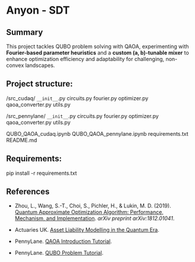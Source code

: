 # Anyon - SDT

## Summary

This project tackles QUBO problem solving with QAOA, experimenting with **Fourier-based parameter heuristics** and a **custom (a, b)-tunable mixer** to enhance optimization efficiency and adaptability for challenging, non-convex landscapes.

## Project structure:
/src_cudaq/
  `__init__`.py
  circuits.py
  fourier.py
  optimizer.py
  qaoa_converter.py
  utils.py

/src_pennylane/
  `__init__`.py
  circuits.py
  fourier.py
  optimizer.py
  qaoa_converter.py
  utils.py

QUBO_QAOA_cudaq.ipynb
QUBO_QAOA_pennylane.ipynb
requirements.txt
README.md

## Requirements:
pip install -r requirements.txt

## References

- Zhou, L., Wang, S.-T., Choi, S., Pichler, H., & Lukin, M. D. (2019). [Quantum Approximate Optimization Algorithm: Performance, Mechanism, and Implementation](https://arxiv.org/pdf/1812.01041.pdf). *arXiv preprint arXiv:1812.01041*.

- Actuaries UK. [Asset Liability Modelling in the Quantum Era](https://www.actuaries.org.uk/system/files/field/document/assetliability-modelling-in-the-quantum-era.%20to%20use.pdf).

- PennyLane. [QAOA Introduction Tutorial](https://pennylane.ai/qml/demos/tutorial_qaoa_intro).

- PennyLane. [QUBO Problem Tutorial](https://pennylane.ai/qml/demos/tutorial_QUBO).
